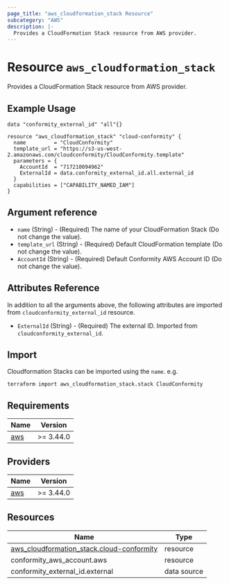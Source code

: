 ```yaml
---
page_title: "aws_cloudformation_stack Resource"
subcategory: "AWS"
description: |-
  Provides a CloudFormation Stack resource from AWS provider.
---
```


# Resource `aws_cloudformation_stack`
Provides a CloudFormation Stack resource from AWS provider.

## Example Usage
```hcl
data "conformity_external_id" "all"{}

resource "aws_cloudformation_stack" "cloud-conformity" {
  name         = "CloudConformity"
  template_url = "https://s3-us-west-2.amazonaws.com/cloudconformity/CloudConformity.template"
  parameters = {
    AccountId  = "717210094962"
    ExternalId = data.conformity_external_id.all.external_id
  }
  capabilities = ["CAPABILITY_NAMED_IAM"]
}
```

## Argument reference

 - `name` (String) - (Required) The name of your CloudFormation Stack (Do not change the value).
 - `template_url` (String) - (Required) Default CloudFormation template (Do not change the value).
 - `AccountId` (String) - (Required) Default Conformity AWS Account ID (Do not change the value).

## Attributes Reference

In addition to all the arguments above, the following attributes are imported from `cloudconformity_external_id` resource.

 - `ExternalId` (String) - (Required) The external ID. Imported from `cloudconformity_external_id`.

## Import
Cloudformation Stacks can be imported using the `name`. e.g.

```hcl
terraform import aws_cloudformation_stack.stack CloudConformity
```

## Requirements

| Name | Version |
|------|---------|
| <a name="requirement_aws"></a> [aws](#requirement\_aws) | >= 3.44.0 |

## Providers

| Name | Version |
|------|---------|
| <a name="provider_aws"></a> [aws](#provider\_aws) | >= 3.44.0 |


## Resources

| Name | Type |
|------|------|
| [aws_cloudformation_stack.cloud-conformity](https://registry.terraform.io/providers/hashicorp/aws/latest/docs/resources/cloudformation_stack) | resource |
| conformity_aws_account.aws | resource |
| conformity_external_id.external | data source |